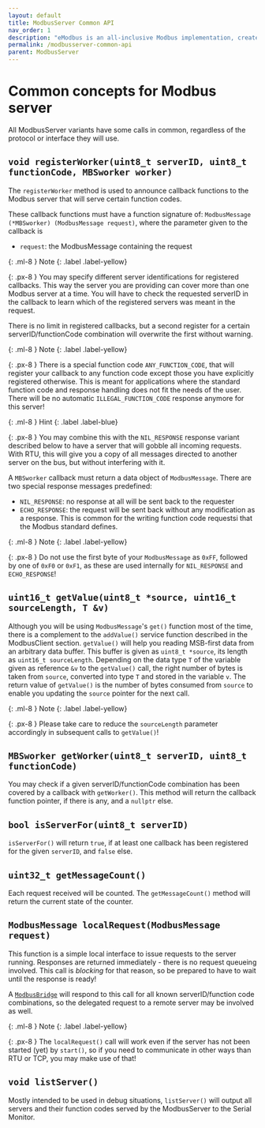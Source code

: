 ```yaml
---
layout: default
title: ModbusServer Common API
nav_order: 1
description: "eModbus is an all-inclusive Modbus implementation, created for ESP32 and Arduino"
permalink: /modbusserver-common-api
parent: ModbusServer
---
```


# Common concepts for Modbus server

All ModbusServer variants have some calls in common, regardless of the protocol or interface they will use.

## `void registerWorker(uint8_t serverID, uint8_t functionCode, MBSworker worker)`
The `registerWorker` method is used to announce callback functions to the Modbus server that will serve certain function codes.

These callback functions must have a function signature of:
`ModbusMessage (*MBSworker) (ModbusMessage request)`,
where the parameter given to the callback is 
- `request`: the ModbusMessage containing the request

{: .ml-8 }
Note
{: .label .label-yellow}

{: .px-8 }
You may specify different server identifications for registered callbacks. This way the server you are providing can cover more than one Modbus server at a time. You will have to check the requested serverID in the callback to learn which of the registered servers was meant in the request.

There is no limit in registered callbacks, but a second register for a certain serverID/functionCode combination will overwrite the first without warning.

{: .ml-8 }
Note
{: .label .label-yellow}

{: .px-8 }
There is a special function code `ANY_FUNCTION_CODE`, that will register your callback to any function code except those you have explicitly registered otherwise.
This is meant for applications where the standard function code and response handling does not fit the needs of the user.
There will be no automatic `ILLEGAL_FUNCTION_CODE` response anymore for this server!

{: .ml-8 }
Hint
{: .label .label-blue}

{: .px-8 }
You may combine this with the `NIL_RESPONSE` response variant described below to have a server that will gobble all incoming requests.
With RTU, this will give you a copy of all messages directed to another server on the bus, but without interfering with it.

A `MBSworker` callback must return a data object of `ModbusMessage`. 
There are two special response messages predefined:
- `NIL_RESPONSE`: no response at all will be sent back to the requester
- `ECHO_RESPONSE`: the request will be sent back without any modification as a response. 
This is common for the writing function code requestsi that the Modbus standard defines.

{: .ml-8 }
Note
{: .label .label-yellow}

{: .px-8 }
Do not use the first byte of your `ModbusMessage` as `0xFF`, followed by one of `0xF0` or `0xF1`, as these are used internally for `NIL_RESPONSE` and `ECHO_RESPONSE`!

## `uint16_t getValue(uint8_t *source, uint16_t sourceLength, T &v)`
Although you will be using `ModbusMessage`'s `get()` function most of the time, there is a complement to the `addValue()` service function described in the ModbusClient section.
`getValue()` will help you reading MSB-first data from an arbitrary data buffer.
This buffer is given as `uint8_t *source`, its length as `uint16_t sourceLength`.
Depending on the data type `T` of the variable given as reference `&v` to the `getValue()` call, the right number of bytes is taken from `source`, converted into type `T` and stored in the variable `v`.
The return value of `getValue()` is the number of bytes consumed from `source` to enable you updating the `source` pointer for the next call.

{: .ml-8 }
Note
{: .label .label-yellow}

{: .px-8 }
Please take care to reduce the `sourceLength` parameter accordingly in subsequent calls to `getValue()`!

## `MBSworker getWorker(uint8_t serverID, uint8_t functionCode)`
You may check if a given serverID/functionCode combination has been covered by a callback with `getWorker()`. This method will return the callback function pointer, if there is any, and a `nullptr` else.

## `bool isServerFor(uint8_t serverID)`
`isServerFor()` will return `true`, if at least one callback has been registered for the given `serverID`, and `false` else.

## `uint32_t getMessageCount()`
Each request received will be counted. The `getMessageCount()` method will return the current state of the counter.

## `ModbusMessage localRequest(ModbusMessage request)`
This function is a simple local interface to issue requests to the server running. Responses are returned immediately - there is no request queueing involved. This call is *blocking* for that reason, so be prepared to have to wait until the response is ready!

A [``ModbusBridge``](#https://emodbus.github.io/modbusbridge) will respond to this call for all known serverID/function code combinations, so the delegated request to a remote server may be involved as well.

{: .ml-8 }
Note
{: .label .label-yellow}

{: .px-8 }
The `localRequest()` call will work even if the server has not been started (yet) by `start()`, so if you need to communicate in other ways than RTU or TCP, you may make use of that!

## `void listServer()`
Mostly intended to be used in debug situations, `listServer()` will output all servers and their function codes served by the ModbusServer to the Serial Monitor.
